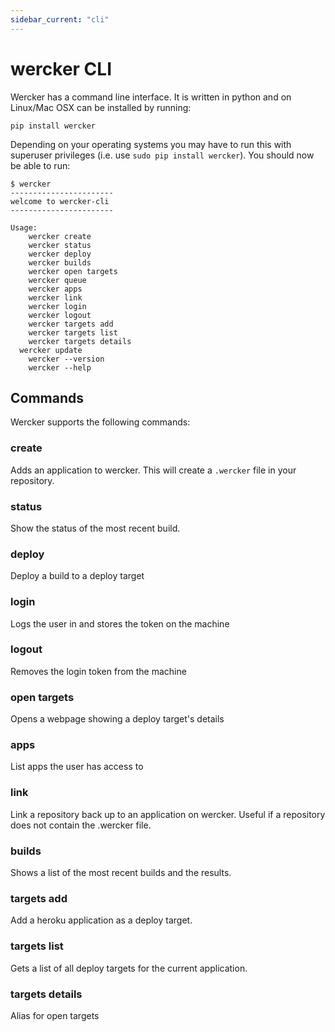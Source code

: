 ```yaml
---
sidebar_current: "cli"
---
```


# wercker CLI

Wercker has a command line interface. It is written in python and on Linux/Mac OSX can be installed by running:

	pip install wercker

Depending on your operating systems you may have to run this with superuser privileges (i.e. use `sudo pip install wercker`). You should now be able to run:

	$ wercker
	-----------------------
	welcome to wercker-cli
	-----------------------

	Usage:
	    wercker create
	    wercker status
	    wercker deploy
	    wercker builds
	    wercker open targets
	    wercker queue
	    wercker apps
	    wercker link
	    wercker login
	    wercker logout
	    wercker targets add
	    wercker targets list
	    wercker targets details
      wercker update
	    wercker --version
	    wercker --help

## Commands
Wercker supports the following commands:

### create
Adds an application to wercker. This will create a `.wercker` file in
your repository.

### status
Show the status of the most recent build.

### deploy
Deploy a build to a deploy target

### login
Logs the user in and stores the token on the machine

### logout
Removes the login token from the machine

### open targets
Opens a webpage showing a deploy target's details
### apps
List apps the user has access to

### link
Link a repository back up to an application on wercker. Useful if a repository does not contain the .wercker file.

### builds
Shows a list of the most recent builds and the results.

### targets add
Add a heroku application as a deploy target.

### targets list
Gets a list of all deploy targets for the current application.

### targets details
Alias for open targets
